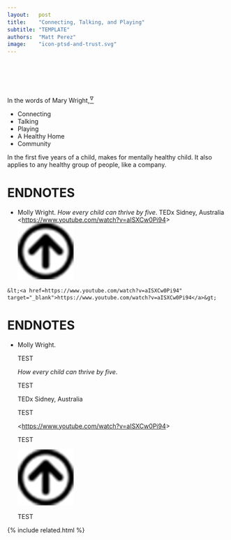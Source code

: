 ```yaml
---
layout:   post
title:    "Connecting, Talking, and Playing"
subtitle: "TEMPLATE"
authors:  "Matt Perez"
image:    "icon-ptsd-and-trust.svg"
---
```


<div style="display:none;">
  <ul>
   <li>Connecting</li>
   <li>Talking</li>
   <li>Playing</li>
   <li>A Healthy Home</li>
   <li>Community</li>
  </ul>
</div>

<h1>&nbsp;</h1>
 <p>In the words of Mary Wright,<a href="#en01"><sup id="bm01">&hairsp;&nabla;&hairsp;</sup></a></p>
  <ul>
   <li>Connecting</li>
   <li>Talking</li>
   <li>Playing</li>
   <li>A Healthy Home</li>
   <li>Community</li>
  </ul>
  <p>In the first five years of a child, makes for mentally healthy child. It also applies to any healthy group of people, like a company.</p>

<h1 class="_section">ENDNOTES</h1>
 <ul>
  <li id="en01">
   <p class="_list-item">
    Molly Wright.
    <em>How every child can thrive by five</em>.
    TEDx Sidney, Australia
    &lt;<a href=https://www.youtube.com/watch?v=aISXCw0Pi94" target="_blank">https://www.youtube.com/watch?v=aISXCw0Pi94</a>&gt;
    <a class="_uparrow" href="#bm01"><img src="/assets/img/arrow-up-icon.png"></a>
   </p>
  </li>
 </ul>

    &lt;<a href=https://www.youtube.com/watch?v=aISXCw0Pi94" target="_blank">https://www.youtube.com/watch?v=aISXCw0Pi94</a>&gt;
    
<h1 class="_section">ENDNOTES</h1>
 <ul>
  <li id="en01">
   <p class="_list-item">
    Molly Wright.
    <p>TEST</p>
    <em>How every child can thrive by five</em>.
    <p>TEST</p>
    TEDx Sidney, Australia
    <p>TEST</p>
    &lt;<a href=https://www.youtube.com/watch?v=aISXCw0Pi94" target="_blank">https://www.youtube.com/watch?v=aISXCw0Pi94</a>&gt;
    <p>TEST</p>
    <a class="_uparrow" href="#bm01"><img src="/assets/img/arrow-up-icon.png"></a>
    <p>TEST</p>
   </p>
  </li>
 </ul>

{% include related.html %}
